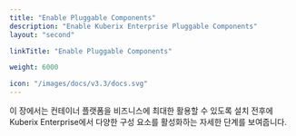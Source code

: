 ```yaml
---
title: "Enable Pluggable Components"
description: "Enable Kuberix Enterprise Pluggable Components"
layout: "second"

linkTitle: "Enable Pluggable Components"

weight: 6000

icon: "/images/docs/v3.3/docs.svg"
---
```


이 장에서는 컨테이너 플랫폼을 비즈니스에 최대한 활용할 수 있도록 설치 전후에 Kuberix Enterprise에서 다양한 구성 요소를 활성화하는 자세한 단계를 보여줍니다.
